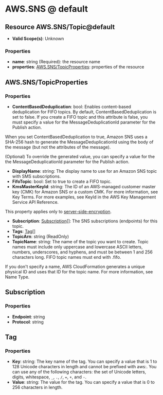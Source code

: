 # AWS.SNS @ default

## Resource AWS.SNS/Topic@default
* **Valid Scope(s)**: Unknown
### Properties
* **name**: string (Required): the resource name
* **properties**: [AWS.SNS/TopicProperties](#awssnstopicproperties): properties of the resource

## AWS.SNS/TopicProperties
### Properties
* **ContentBasedDeduplication**: bool: Enables content-based deduplication for FIFO topics. By default, ContentBasedDeduplication is set to false. If you create a FIFO topic and this attribute is false, you must specify a value for the MessageDeduplicationId parameter for the Publish action.

When you set ContentBasedDeduplication to true, Amazon SNS uses a SHA-256 hash to generate the MessageDeduplicationId using the body of the message (but not the attributes of the message).

(Optional) To override the generated value, you can specify a value for the the MessageDeduplicationId parameter for the Publish action.


* **DisplayName**: string: The display name to use for an Amazon SNS topic with SMS subscriptions.
* **FifoTopic**: bool: Set to true to create a FIFO topic.
* **KmsMasterKeyId**: string: The ID of an AWS-managed customer master key (CMK) for Amazon SNS or a custom CMK. For more information, see Key Terms. For more examples, see KeyId in the AWS Key Management Service API Reference.

This property applies only to [server-side-encryption](https://docs.aws.amazon.com/sns/latest/dg/sns-server-side-encryption.html).
* **Subscription**: [Subscription](#subscription)[]: The SNS subscriptions (endpoints) for this topic.
* **Tags**: [Tag](#tag)[]
* **TopicArn**: string (ReadOnly)
* **TopicName**: string: The name of the topic you want to create. Topic names must include only uppercase and lowercase ASCII letters, numbers, underscores, and hyphens, and must be between 1 and 256 characters long. FIFO topic names must end with .fifo.

If you don't specify a name, AWS CloudFormation generates a unique physical ID and uses that ID for the topic name. For more information, see Name Type.

## Subscription
### Properties
* **Endpoint**: string
* **Protocol**: string

## Tag
### Properties
* **Key**: string: The key name of the tag. You can specify a value that is 1 to 128 Unicode characters in length and cannot be prefixed with aws:. You can use any of the following characters: the set of Unicode letters, digits, whitespace, `_`, `.`, `/`, `=`, `+`, and `-`.
* **Value**: string: The value for the tag. You can specify a value that is 0 to 256 characters in length.

